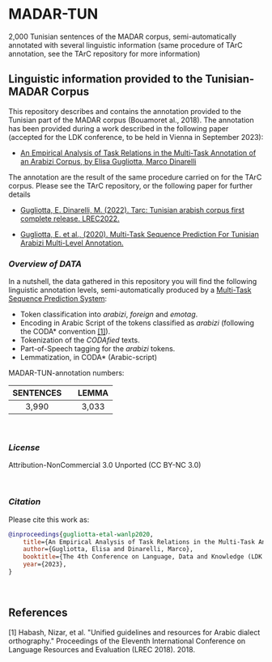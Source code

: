 # MADAR-TUN
2,000 Tunisian sentences of the MADAR corpus, semi-automatically annotated with several linguistic information (same procedure of TArC annotation, see the TArC repository for more information) 

## Linguistic information provided to the Tunisian-MADAR Corpus

This repository describes and contains the annotation provided to the Tunisian part of the MADAR corpus (Bouamoret al., 2018).
The annotation has been provided during a work described in the following paper (accepted for the LDK conference, to be held in Vienna in September 2023): 

* [An Empirical Analysis of Task Relations in the Multi-Task Annotation of an Arabizi Corpus, by Elisa Gugliotta, Marco Dinarelli](http://2023.ldk-conf.org/programme/)

The annotation are the result of the same procedure carried on for the TArC corpus. Please see the TArC repository, or the following paper for further details 

* [Gugliotta, E. Dinarelli, M. (2022). Tarc: Tunisian arabish corpus first complete release. LREC2022.](https://aclanthology.org/2022.lrec-1.121.pdf)

* [Gugliotta, E. et al., (2020). Multi-Task Sequence Prediction For Tunisian Arabizi Multi-Level Annotation.](https://www.aclweb.org/anthology/2020.wanlp-1.16/)


### *Overview of DATA*

In a nutshell, the data gathered in this repository you will find the following linguistic annotation levels, semi-automatically produced by a [Multi-Task Sequence Prediction System](https://gricad-gitlab.univ-grenoble-alpes.fr/dinarelm/tarc-multi-task-system): 

* Token classification into *arabizi*, *foreign* and *emotag*. 
* Encoding in Arabic Script of the tokens classified as *arabizi* (following the CODA* convention [[1]](#1)).
* Tokenization of the *CODAfied* texts.
* Part-of-Speech tagging for the *arabizi* tokens.
* Lemmatization, in CODA* (Arabic-script)

MADAR-TUN-annotation numbers:

|**SENTENCES**|         |**LEMMA**|         
|:-----------:|:-------:|:-------:|
|   3,990     |         |  3,033  |         



<br />


### *License*

Attribution-NonCommercial 3.0 Unported (CC BY-NC 3.0)

<br />

### *Citation* 

Please cite this work as: 

````bibtex
@inproceedings{gugliotta-etal-wanlp2020, 
    title={An Empirical Analysis of Task Relations in the Multi-Task Annotation of an Arabizi Corpus}, 
    author={Gugliotta, Elisa and Dinarelli, Marco}, 
    booktitle={The 4th Conference on Language, Data and Knowledge (LDK 2023)}, 
    year={2023},
}

````


<br />

## References 

<a id="1">[1]<a/>
Habash, Nizar, et al. "Unified guidelines and resources for Arabic dialect orthography." Proceedings of the Eleventh International Conference on Language Resources and Evaluation (LREC 2018). 2018.

